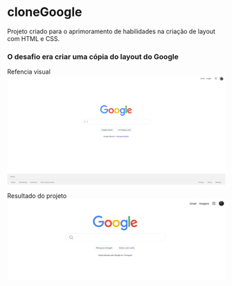 # cloneGoogle
Projeto criado para o aprimoramento de habilidades na criação de layout com HTML e CSS.

### O desafio era criar uma cópia do layout do Google

Refencia visual
<img src="google.png"> 


Resultado do projeto
<img src="resultadoProjeto.jpg">